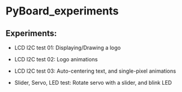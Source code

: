 # PyBoard_experiments
 
## Experiments:
- LCD I2C test 01: Displaying/Drawing a logo
- LCD I2C test 02: Logo animations
- LCD I2C test 03: Auto-centering text, and single-pixel animations

- Slider, Servo, LED test: Rotate servo with a slider, and blink LED
